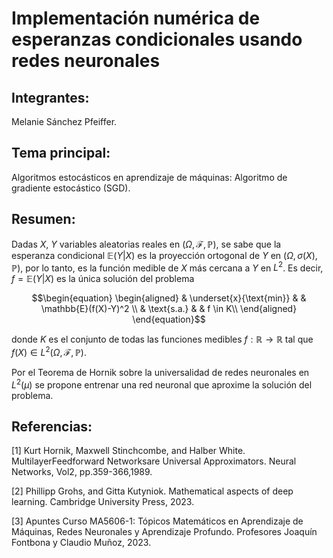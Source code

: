 # Implementación numérica de esperanzas condicionales usando redes neuronales

## Integrantes:

Melanie Sánchez Pfeiffer.

## Tema principal:

Algoritmos estocásticos en aprendizaje de máquinas: Algoritmo de gradiente estocástico (SGD).

## Resumen:

Dadas $X$, $Y$ variables aleatorias reales en $(\Omega, \mathcal{F}, \mathbb{P})$, se sabe que la esperanza condicional $\mathbb{E}(Y|X)$ es la proyección ortogonal de $Y$ en $(\Omega, \sigma(X), \mathbb{P})$, por lo tanto, es la función medible de $X$ más cercana a $Y$ en $L^2$. Es decir, $f = \mathbb{E}(Y|X)$ es la única solución del problema

$$\begin{equation}
\begin{aligned}
& \underset{x}{\text{min}}
& & \mathbb{E}(f(X)-Y)^2 \\
& \text{s.a.}
& & f \in K\\
\end{aligned}
\end{equation}$$

donde $K$ es el conjunto de todas las funciones medibles $f : \mathbb{R} \to \mathbb{R}$ tal que $f(X) \in L^2(\Omega, \mathcal{F}, \mathbb{P})$.

Por el Teorema de Hornik sobre la universalidad de redes neuronales en $L^2(\mu)$ se propone entrenar una red neuronal que aproxime la solución del problema.

## Referencias:

[1] Kurt Hornik, Maxwell Stinchcombe, and Halber White. MultilayerFeedforward Networksare Universal Approximators. Neural Networks, Vol2, pp.359-366,1989.

[2] Phillipp Grohs, and Gitta Kutyniok. Mathematical aspects of deep learning. Cambridge University Press, 2023.

[3] Apuntes Curso MA5606-1: Tópicos Matemáticos en Aprendizaje de Máquinas, Redes Neuronales y Aprendizaje Profundo. Profesores Joaquín Fontbona y Claudio Muñoz, 2023.
